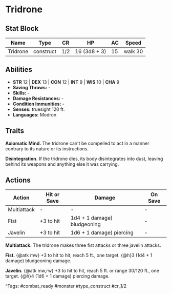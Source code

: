 # Tridrone

## Stat Block

| Name | Type | CR | HP | AC | Speed |
|------|------|----|----|----|-------|
| Tridrone | construct | 1/2 | 16 (3d8 + 3) | 15 | walk 30 |

## Abilities

- **STR** 12 | **DEX** 13 | **CON** 12 | **INT** 9 | **WIS** 10 | **CHA** 9
- **Saving Throws:** -  
- **Skills:** -  
- **Damage Resistances:** -  
- **Condition Immunities:** -  
- **Senses:** truesight 120 ft.  
- **Languages:** Modron

## Traits

**Axiomatic Mind.** The tridrone can't be compelled to act in a manner contrary to its nature or its instructions.

**Disintegration.** If the tridrone dies, its body disintegrates into dust, leaving behind its weapons and anything else it was carrying.


## Actions

| Action | Hit or Save | Damage | On Save |
|--------|--------------|--------|----------|
| Multiattack | - | - | - |
| Fist | +3 to hit | 1d4 + 1 damage) bludgeoning | - |
| Javelin | +3 to hit | 1d6 + 1 damage) piercing | - |

**Multiattack.** The tridrone makes three fist attacks or three javelin attacks.

**Fist.** {@atk mw} +3 to hit to hit, reach 5 ft., one target. {@h}3 (1d4 + 1 damage) bludgeoning damage.

**Javelin.** {@atk mw,rw} +3 to hit to hit, reach 5 ft. or range 30/120 ft., one target. {@h}4 (1d6 + 1 damage) piercing damage.


^Tags: #combat_ready #monster #type_construct #cr_1/2